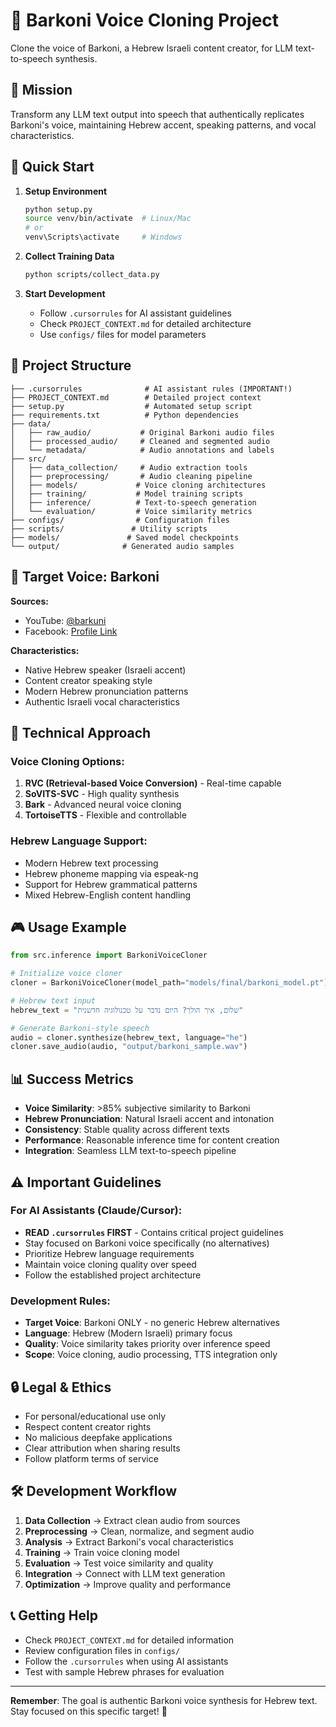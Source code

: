 # 🎤 Barkoni Voice Cloning Project

Clone the voice of Barkoni, a Hebrew Israeli content creator, for LLM text-to-speech synthesis.

## 🎯 Mission
Transform any LLM text output into speech that authentically replicates Barkoni's voice, maintaining Hebrew accent, speaking patterns, and vocal characteristics.

## 🚀 Quick Start

1. **Setup Environment**
   ```bash
   python setup.py
   source venv/bin/activate  # Linux/Mac
   # or
   venv\Scripts\activate     # Windows
   ```

2. **Collect Training Data**
   ```bash
   python scripts/collect_data.py
   ```

3. **Start Development**
   - Follow `.cursorrules` for AI assistant guidelines
   - Check `PROJECT_CONTEXT.md` for detailed architecture
   - Use `configs/` files for model parameters

## 📁 Project Structure

```
├── .cursorrules              # AI assistant rules (IMPORTANT!)
├── PROJECT_CONTEXT.md        # Detailed project context
├── setup.py                  # Automated setup script
├── requirements.txt          # Python dependencies
├── data/
│   ├── raw_audio/           # Original Barkoni audio files
│   ├── processed_audio/     # Cleaned and segmented audio
│   └── metadata/            # Audio annotations and labels
├── src/
│   ├── data_collection/     # Audio extraction tools
│   ├── preprocessing/       # Audio cleaning pipeline
│   ├── models/             # Voice cloning architectures
│   ├── training/           # Model training scripts
│   ├── inference/          # Text-to-speech generation
│   └── evaluation/         # Voice similarity metrics
├── configs/                # Configuration files
├── scripts/               # Utility scripts
├── models/               # Saved model checkpoints
└── output/              # Generated audio samples
```

## 🎯 Target Voice: Barkoni

**Sources:**
- YouTube: [@barkuni](https://youtube.com/@barkuni)
- Facebook: [Profile Link](https://www.facebook.com/share/1BZjwBhDhT/)

**Characteristics:**
- Native Hebrew speaker (Israeli accent)
- Content creator speaking style
- Modern Hebrew pronunciation patterns
- Authentic Israeli vocal characteristics

## 🔧 Technical Approach

### Voice Cloning Options:
1. **RVC (Retrieval-based Voice Conversion)** - Real-time capable
2. **SoVITS-SVC** - High quality synthesis
3. **Bark** - Advanced neural voice cloning
4. **TortoiseTTS** - Flexible and controllable

### Hebrew Language Support:
- Modern Hebrew text processing
- Hebrew phoneme mapping via espeak-ng
- Support for Hebrew grammatical patterns
- Mixed Hebrew-English content handling

## 🎮 Usage Example

```python
from src.inference import BarkoniVoiceCloner

# Initialize voice cloner
cloner = BarkoniVoiceCloner(model_path="models/final/barkoni_model.pt")

# Hebrew text input
hebrew_text = "שלום, איך הולך? היום נדבר על טכנולוגיה חדשנית"

# Generate Barkoni-style speech
audio = cloner.synthesize(hebrew_text, language="he")
cloner.save_audio(audio, "output/barkoni_sample.wav")
```

## 📊 Success Metrics

- **Voice Similarity**: >85% subjective similarity to Barkoni
- **Hebrew Pronunciation**: Natural Israeli accent and intonation
- **Consistency**: Stable quality across different texts
- **Performance**: Reasonable inference time for content creation
- **Integration**: Seamless LLM text-to-speech pipeline

## ⚠️ Important Guidelines

### For AI Assistants (Claude/Cursor):
- **READ `.cursorrules` FIRST** - Contains critical project guidelines
- Stay focused on Barkoni voice specifically (no alternatives)
- Prioritize Hebrew language requirements
- Maintain voice cloning quality over speed
- Follow the established project architecture

### Development Rules:
- **Target Voice**: Barkoni ONLY - no generic Hebrew alternatives
- **Language**: Hebrew (Modern Israeli) primary focus  
- **Quality**: Voice similarity takes priority over inference speed
- **Scope**: Voice cloning, audio processing, TTS integration only

## 🔒 Legal & Ethics

- For personal/educational use only
- Respect content creator rights
- No malicious deepfake applications
- Clear attribution when sharing results
- Follow platform terms of service

## 🛠️ Development Workflow

1. **Data Collection** → Extract clean audio from sources
2. **Preprocessing** → Clean, normalize, and segment audio
3. **Analysis** → Extract Barkoni's vocal characteristics
4. **Training** → Train voice cloning model
5. **Evaluation** → Test voice similarity and quality
6. **Integration** → Connect with LLM text generation
7. **Optimization** → Improve quality and performance

## 📞 Getting Help

- Check `PROJECT_CONTEXT.md` for detailed information
- Review configuration files in `configs/`
- Follow the `.cursorrules` when using AI assistants
- Test with sample Hebrew phrases for evaluation

---

**Remember**: The goal is authentic Barkoni voice synthesis for Hebrew text. Stay focused on this specific target! 🎯
